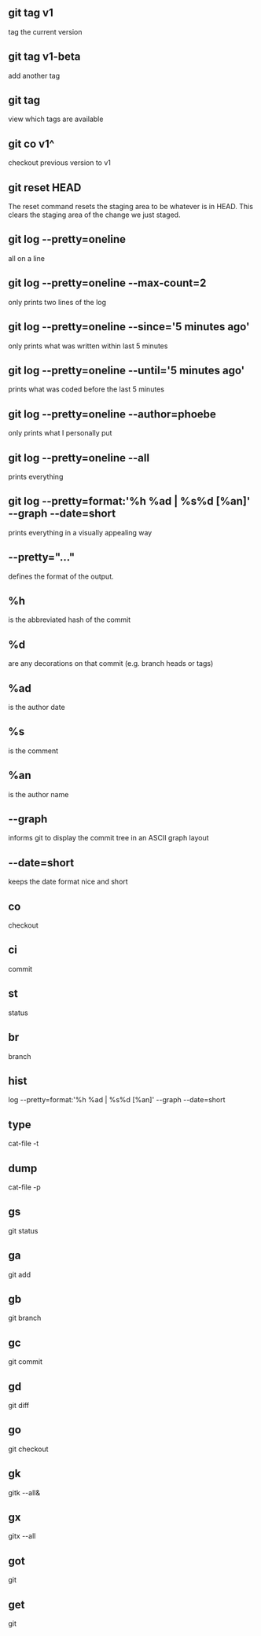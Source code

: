 ## git tag v1
tag the current version

## git tag v1-beta
add another tag

## git tag
view which tags are available

## git co v1^
checkout previous version to v1

## git reset HEAD <file>
The reset command resets the staging area to be whatever is in HEAD. This clears the staging area of the change we just staged.

## git log --pretty=oneline
all on a line

## git log --pretty=oneline --max-count=2
only prints two lines of the log

## git log --pretty=oneline --since='5 minutes ago'
only prints what was written within last 5 minutes

## git log --pretty=oneline --until='5 minutes ago'
prints what was coded before the last 5 minutes

## git log --pretty=oneline --author=phoebe
only prints what I personally put

## git log --pretty=oneline --all 
prints everything

## git log --pretty=format:'%h %ad | %s%d [%an]' --graph --date=short
prints everything in a visually appealing way

## --pretty="..." 
defines the format of the output.

## %h 
is the abbreviated hash of the commit

## %d 
are any decorations on that commit (e.g. branch heads or tags)

## %ad 
is the author date

## %s 
is the comment

## %an 
is the author name

## --graph 
informs git to display the commit tree in an ASCII graph layout

## --date=short 
keeps the date format nice and short

## co 
checkout

## ci
commit

## st
status

## br
branch

## hist
log --pretty=format:'%h %ad | %s%d [%an]' --graph --date=short
  
## type
cat-file -t

## dump
cat-file -p


## gs
git status 

## ga 
git add

## gb
git branch 

## gc
git commit

## gd 
git diff

## go 
git checkout 

## gk 
gitk --all&

## gx 
gitx --all

## got
git 

## get
git 

